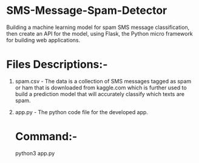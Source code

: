 # SMS-Message-Spam-Detector
Building a machine learning model for spam SMS message classification, then create an API for the model, using Flask, the Python micro framework for building web applications.


# Files Descriptions:-

1) spam.csv - The data is a collection of SMS messages tagged as spam or ham that is downloaded from kaggle.com which is further used to build a prediction model that will accurately classify which texts are spam.

2) app.py - The python code file for the developed app. 
      # Command:- 
      python3 app.py
